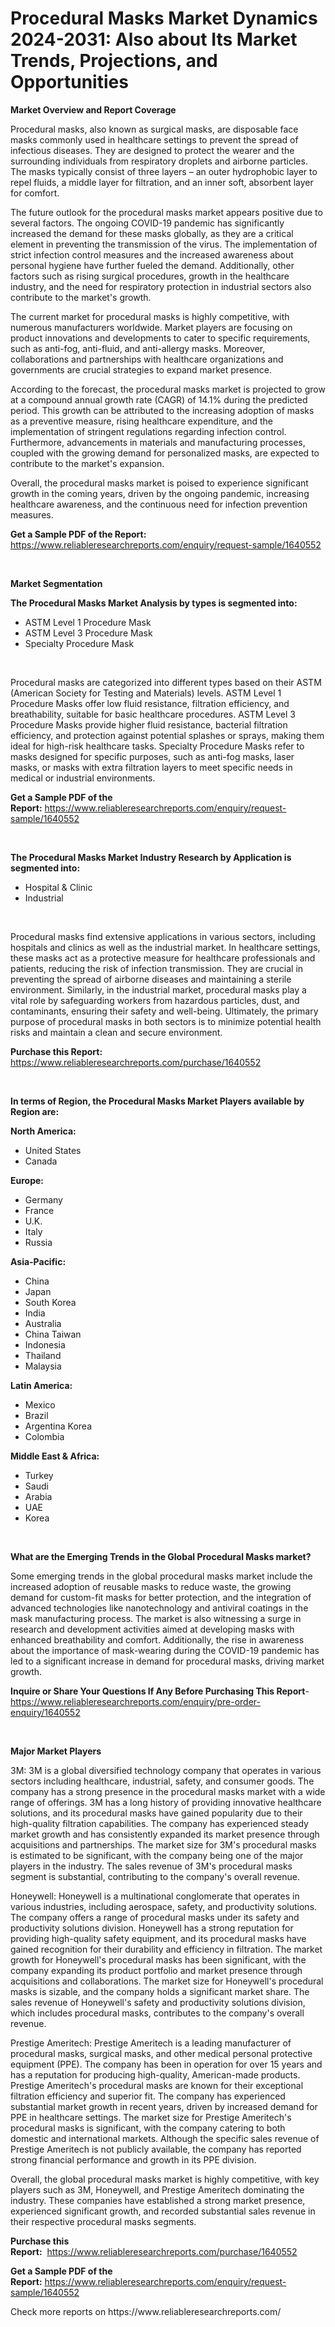 <p><h1>Procedural Masks Market Dynamics 2024-2031: Also about Its Market Trends, Projections, and Opportunities</h1></p><p><strong>Market Overview and Report Coverage</strong></p>
<p><p>Procedural masks, also known as surgical masks, are disposable face masks commonly used in healthcare settings to prevent the spread of infectious diseases. They are designed to protect the wearer and the surrounding individuals from respiratory droplets and airborne particles. The masks typically consist of three layers – an outer hydrophobic layer to repel fluids, a middle layer for filtration, and an inner soft, absorbent layer for comfort.</p><p>The future outlook for the procedural masks market appears positive due to several factors. The ongoing COVID-19 pandemic has significantly increased the demand for these masks globally, as they are a critical element in preventing the transmission of the virus. The implementation of strict infection control measures and the increased awareness about personal hygiene have further fueled the demand. Additionally, other factors such as rising surgical procedures, growth in the healthcare industry, and the need for respiratory protection in industrial sectors also contribute to the market's growth.</p><p>The current market for procedural masks is highly competitive, with numerous manufacturers worldwide. Market players are focusing on product innovations and developments to cater to specific requirements, such as anti-fog, anti-fluid, and anti-allergy masks. Moreover, collaborations and partnerships with healthcare organizations and governments are crucial strategies to expand market presence.</p><p>According to the forecast, the procedural masks market is projected to grow at a compound annual growth rate (CAGR) of 14.1% during the predicted period. This growth can be attributed to the increasing adoption of masks as a preventive measure, rising healthcare expenditure, and the implementation of stringent regulations regarding infection control. Furthermore, advancements in materials and manufacturing processes, coupled with the growing demand for personalized masks, are expected to contribute to the market's expansion.</p><p>Overall, the procedural masks market is poised to experience significant growth in the coming years, driven by the ongoing pandemic, increasing healthcare awareness, and the continuous need for infection prevention measures.</p></p>
<p><strong>Get a Sample PDF of the Report:</strong> <a href="https://www.reliableresearchreports.com/enquiry/request-sample/1640552">https://www.reliableresearchreports.com/enquiry/request-sample/1640552</a></p>
<p>&nbsp;</p>
<p><strong>Market Segmentation</strong></p>
<p><strong>The Procedural Masks Market Analysis by types is segmented into:</strong></p>
<p><ul><li>ASTM Level 1 Procedure Mask</li><li>ASTM Level 3 Procedure Mask</li><li>Specialty Procedure Mask</li></ul></p>
<p>&nbsp;</p>
<p><p>Procedural masks are categorized into different types based on their ASTM (American Society for Testing and Materials) levels. ASTM Level 1 Procedure Masks offer low fluid resistance, filtration efficiency, and breathability, suitable for basic healthcare procedures. ASTM Level 3 Procedure Masks provide higher fluid resistance, bacterial filtration efficiency, and protection against potential splashes or sprays, making them ideal for high-risk healthcare tasks. Specialty Procedure Masks refer to masks designed for specific purposes, such as anti-fog masks, laser masks, or masks with extra filtration layers to meet specific needs in medical or industrial environments.</p></p>
<p><strong>Get a Sample PDF of the Report:</strong>&nbsp;<a href="https://www.reliableresearchreports.com/enquiry/request-sample/1640552">https://www.reliableresearchreports.com/enquiry/request-sample/1640552</a></p>
<p>&nbsp;</p>
<p><strong>The Procedural Masks Market Industry Research by Application is segmented into:</strong></p>
<p><ul><li>Hospital & Clinic</li><li>Industrial</li></ul></p>
<p>&nbsp;</p>
<p><p>Procedural masks find extensive applications in various sectors, including hospitals and clinics as well as the industrial market. In healthcare settings, these masks act as a protective measure for healthcare professionals and patients, reducing the risk of infection transmission. They are crucial in preventing the spread of airborne diseases and maintaining a sterile environment. Similarly, in the industrial market, procedural masks play a vital role by safeguarding workers from hazardous particles, dust, and contaminants, ensuring their safety and well-being. Ultimately, the primary purpose of procedural masks in both sectors is to minimize potential health risks and maintain a clean and secure environment.</p></p>
<p><strong>Purchase this Report:</strong>&nbsp; <a href="https://www.reliableresearchreports.com/purchase/1640552">https://www.reliableresearchreports.com/purchase/1640552</a></p>
<p>&nbsp;</p>
<p><strong>In terms of Region, the Procedural Masks Market Players available by Region are:</strong></p>
<p>
    <p> <strong> North America: </strong>
        <ul>
            <li>United States</li>
            <li>Canada</li>
        </ul>
        </p> 
    <p> <strong> Europe: </strong>
        <ul>
            <li>Germany</li>
            <li>France</li>
            <li>U.K.</li>
            <li>Italy</li>
            <li>Russia</li>
        </ul>
        </p> 
    <p> <strong> Asia-Pacific: </strong>
        <ul>
            <li>China</li>
            <li>Japan</li>
            <li>South Korea</li>
            <li>India</li>
            <li>Australia</li>
            <li>China Taiwan</li>
            <li>Indonesia</li>
            <li>Thailand</li>
            <li>Malaysia</li>
        </ul>
        </p> 
    <p> <strong> Latin America: </strong>
        <ul>
            <li>Mexico</li>
            <li>Brazil</li>
            <li>Argentina Korea</li>
            <li>Colombia</li>
        </ul>
        </p> 
    <p> <strong> Middle East & Africa: </strong>
        <ul>
            <li>Turkey</li>
            <li>Saudi</li>
            <li>Arabia</li>
            <li>UAE</li>
            <li>Korea</li>
        </ul>
    </p>
    </p>
<p>&nbsp;</p>
<p><strong>What are the Emerging Trends in the Global Procedural Masks market?</strong></p>
<p><p>Some emerging trends in the global procedural masks market include the increased adoption of reusable masks to reduce waste, the growing demand for custom-fit masks for better protection, and the integration of advanced technologies like nanotechnology and antiviral coatings in the mask manufacturing process. The market is also witnessing a surge in research and development activities aimed at developing masks with enhanced breathability and comfort. Additionally, the rise in awareness about the importance of mask-wearing during the COVID-19 pandemic has led to a significant increase in demand for procedural masks, driving market growth.</p></p>
<p><strong>Inquire or Share Your Questions If Any Before Purchasing This Report</strong>- <a href="https://www.reliableresearchreports.com/enquiry/pre-order-enquiry/1640552">https://www.reliableresearchreports.com/enquiry/pre-order-enquiry/1640552</a></p>
<p>&nbsp;</p>
<p><strong>Major Market Players</strong></p>
<p><p>3M: 3M is a global diversified technology company that operates in various sectors including healthcare, industrial, safety, and consumer goods. The company has a strong presence in the procedural masks market with a wide range of offerings. 3M has a long history of providing innovative healthcare solutions, and its procedural masks have gained popularity due to their high-quality filtration capabilities. The company has experienced steady market growth and has consistently expanded its market presence through acquisitions and partnerships. The market size for 3M's procedural masks is estimated to be significant, with the company being one of the major players in the industry. The sales revenue of 3M's procedural masks segment is substantial, contributing to the company's overall revenue.</p><p>Honeywell: Honeywell is a multinational conglomerate that operates in various industries, including aerospace, safety, and productivity solutions. The company offers a range of procedural masks under its safety and productivity solutions division. Honeywell has a strong reputation for providing high-quality safety equipment, and its procedural masks have gained recognition for their durability and efficiency in filtration. The market growth for Honeywell's procedural masks has been significant, with the company expanding its product portfolio and market presence through acquisitions and collaborations. The market size for Honeywell's procedural masks is sizable, and the company holds a significant market share. The sales revenue of Honeywell's safety and productivity solutions division, which includes procedural masks, contributes to the company's overall revenue.</p><p>Prestige Ameritech: Prestige Ameritech is a leading manufacturer of procedural masks, surgical masks, and other medical personal protective equipment (PPE). The company has been in operation for over 15 years and has a reputation for producing high-quality, American-made products. Prestige Ameritech's procedural masks are known for their exceptional filtration efficiency and superior fit. The company has experienced substantial market growth in recent years, driven by increased demand for PPE in healthcare settings. The market size for Prestige Ameritech's procedural masks is significant, with the company catering to both domestic and international markets. Although the specific sales revenue of Prestige Ameritech is not publicly available, the company has reported strong financial performance and growth in its PPE division.</p><p>Overall, the global procedural masks market is highly competitive, with key players such as 3M, Honeywell, and Prestige Ameritech dominating the industry. These companies have established a strong market presence, experienced significant growth, and recorded substantial sales revenue in their respective procedural masks segments.</p></p>
<p><strong>Purchase this Report:</strong>&nbsp;&nbsp;<a href="https://www.reliableresearchreports.com/purchase/1640552">https://www.reliableresearchreports.com/purchase/1640552</a></p>
<p></p>
<p><strong>Get a Sample PDF of the Report:</strong>&nbsp;<a href="https://www.reliableresearchreports.com/enquiry/request-sample/1640552">https://www.reliableresearchreports.com/enquiry/request-sample/1640552</a></p>
<p>Check more reports on https://www.reliableresearchreports.com/</p>